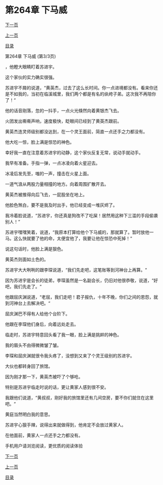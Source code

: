 <h1>第264章    下马威</h1>
            <div><p><a href="./792_%E7%AC%AC265%E7%AB%A0_%E8%A7%84%E7%9F%A9.md">下一页</a></p><p><a href="./790_%E7%AC%AC264%E7%AB%A0_%E4%B8%8B%E9%A9%AC%E5%A8%81.md">上一页</a></p><p><a href="../">目录</a></p></div>
            <div><p>第264章    下马威 (第3/3页)</p><p>，他瞪大眼睛盯着苏进宇。</p><p>这个家伙的实力确实很强。</p><p>苏进宇不屑的说道，“黄英杰，过去了这么长时间。你一点进境都没有。看来你还是不如我的，当初在临溪城里，我们两个都是有名的纨绔子弟。这次我不再陪你了！“</p><p>他的话音刚落，忽的一抖手，一点火光倏然向着黄银杰飞去。</p><p>火团发出嘶嘶声响，速度极快，眨眼间已经到了黄英杰跟前。</p><p>黄英杰连灵师级别都没达到，在一个灵王面前，简直一点还手之力都没有。</p><p>他大吃一惊，脸上满是惊恐的神色。</p><p>幸好我一直在注意着苏进宇的动静，这个家伙反复无常，说动手就动手。</p><p>我早有准备。手指一弹，一点冰凌向着火星迎去。</p><p>冰凌后发先至，嗤的一声，撞击在火星上面。</p><p>一道气浪从两股力量相撞的地方。向着周围扩散开去。</p><p>黄英杰被推得向后飞去，一屁股坐在地上。</p><p>他脸色煞白，要不是我及时出手，他已经变成一堆灰烬了。</p><p>我冷着脸说道，“苏进宇，你还真是狗改不了吃屎！居然用这种下三滥的手段偷袭别人！“</p><p>苏进宇嘿嘿笑着，说道，“我原本打算给他个下马威的，那就算了。暂时放他一马。这么快就要了他的命，太便宜他了，我要让他在惊恐中死掉！“</p><p>说这句话时，他脸上满是狠色。</p><p>黄英杰则面如土色的。</p><p>苏进宇大大咧咧的跟李琛说道，“我们先走吧，这笔账等到河神台上再算。“</p><p>因为苏进宇是会长的徒弟，李琛虽然是一名副会长，仍旧对他很恭敬，说道，“好吧，我们先走了。“</p><p>他跟屈庆渊说道，“老屈，我们走吧！君子报仇，十年不晚，你们之间的恩怨，就到河神台上去解决吧。“</p><p>屈庆渊巴不得有人给他个台阶下。</p><p>他跟在李琛他们身后，向着远处走去。</p><p>临走时，苏进宇特意回头看了我一眼，脸上满是挑衅的神色。</p><p>我的眉头不由得微微皱了皱。</p><p>李琛和屈庆渊就很令我头疼了，没想到又来了个灵王级别的苏进宇。</p><p>大伙也都转身回了旅馆。</p><p>因为刚才那一下，黄英杰被吓了个够呛。</p><p>特别是苏进宇临走时说的话，更让黄家人感到很不安。</p><p>我跟他们说道，“黄叔叔，刚好我的旅馆里还有几间空房，要不你们就住在这里吧。“</p><p>黄庭当然明白我的意思。</p><p>苏进宇心狠手辣，说得出来就做得到，他肯定不会放过黄家人。</p><p>在他面前，黄家人一点还手之力都没有。</p><p>手机用户请浏览阅读，更优质的阅读体验</p></div>
            <div><p><a href="./792_%E7%AC%AC265%E7%AB%A0_%E8%A7%84%E7%9F%A9.md">下一页</a></p><p><a href="./790_%E7%AC%AC264%E7%AB%A0_%E4%B8%8B%E9%A9%AC%E5%A8%81.md">上一页</a></p><p><a href="../">目录</a></p></div>